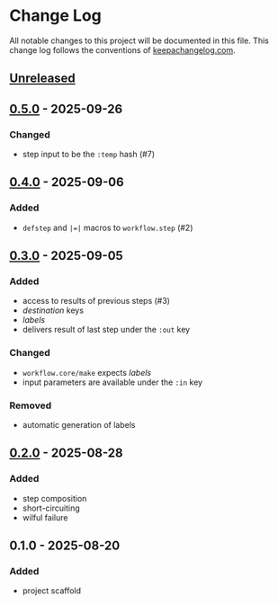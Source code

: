 # Change Log
All notable changes to this project will be documented in this file. This change log follows the conventions of [keepachangelog.com](http://keepachangelog.com/).

## [Unreleased]

## [0.5.0] - 2025-09-26
### Changed
- step input to be the `:temp` hash (#7)

## [0.4.0] - 2025-09-06
### Added
- `defstep` and `|=|` macros to `workflow.step` (#2)

## [0.3.0] - 2025-09-05
### Added
- access to results of previous steps (#3)
- _destination_ keys
- _labels_
- delivers result of last step under the `:out` key
### Changed
- `workflow.core/make` expects _labels_
- input parameters are available under the `:in` key
### Removed
- automatic generation of labels

## [0.2.0] - 2025-08-28
### Added
- step composition
- short-circuiting
- wilful failure

## 0.1.0 - 2025-08-20
### Added
- project scaffold

[Unreleased]: https://github.com/eureton/workflow/compare/0.5.0...HEAD
[0.5.0]: https://github.com/eureton/workflow/compare/0.4.0...0.5.0
[0.4.0]: https://github.com/eureton/workflow/compare/0.3.0...0.4.0
[0.3.0]: https://github.com/eureton/workflow/compare/0.2.0...0.3.0
[0.2.0]: https://github.com/eureton/workflow/compare/0.1.0...0.2.0
